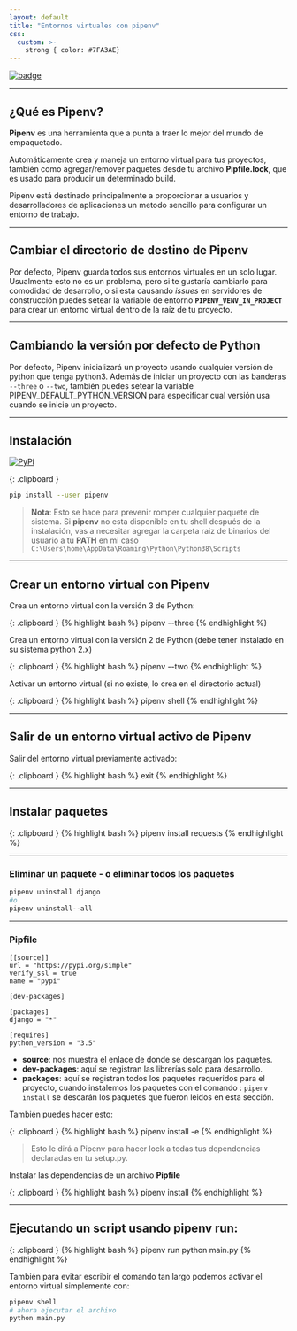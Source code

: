 ```yaml
---
layout: default
title: "Entornos virtuales con pipenv"
css:
  custom: >-
    strong { color: #7FA3AE}
---
```



[![badge](https://badges.aleen42.com/src/python.svg)](./)

---

## ¿Qué es Pipenv?
**Pipenv** es una herramienta que a punta a traer lo mejor del mundo de empaquetado.

Automáticamente crea y maneja un entorno virtual para tus proyectos, también como agregar/remover paquetes desde tu archivo **Pipfile.lock**, que es usado para producir un determinado build.

Pipenv está destinado principalmente a proporcionar a usuarios y desarrolladores de aplicaciones un metodo sencillo para configurar un entorno de trabajo.

---

<a name="cambiar-destino-pipenv"></a>
## Cambiar el directorio de destino de Pipenv

Por defecto, Pipenv guarda todos sus entornos virtuales en un solo lugar. Usualmente esto no es un problema, pero si te gustaría cambiarlo para comodidad de desarrollo, o si esta causando *issues* en servidores de construcción puedes setear la variable de entorno **`PIPENV_VENV_IN_PROJECT`** para crear un entorno virtual dentro de la raíz de tu proyecto.

---

## Cambiando la versión por defecto de Python
 
Por defecto, Pipenv inicializará un proyecto usando cualquier versión de python que tenga python3. Además de iniciar un proyecto con las banderas ``--three`` o ``--two``, también puedes setear la variable PIPENV_DEFAULT_PYTHON_VERSION para especificar cual versión usa cuando se inicie un proyecto.

--- 

## Instalación

[![PyPi](https://badgen.net/badge/icon/pypi?icon=pypi&label)](https://pypi.org/project/pipenv/)

{: .clipboard }
```bash
pip install --user pipenv
```

>**Nota**: Esto se hace para prevenir romper cualquier paquete de sistema. Si **pipenv** no esta disponible en tu shell después de la instalación, vas a necesitar agregar la carpeta raiz de binarios del usuario a tu **PATH** en mi caso `C:\Users\home\AppData\Roaming\Python\Python38\Scripts`

---

## Crear un entorno virtual con Pipenv

Crea un entorno virtual con la versión 3 de Python:

{: .clipboard }
{% highlight bash %}
pipenv --three
{% endhighlight %}

Crea un entorno virtual con la versión 2 de Python (debe tener instalado en su sistema python 2.x)

{: .clipboard }
{% highlight bash %}
pipenv --two
{% endhighlight %}


Activar un entorno virtual (si no existe, lo crea en el directorio actual) 

{: .clipboard }
{% highlight bash %}
pipenv shell
{% endhighlight %}

---

<a name="exit"></a>
## Salir de un entorno virtual activo de Pipenv

Salir del entorno virtual previamente activado:

{: .clipboard }
{% highlight bash %}
exit
{% endhighlight %}

---

<a name="install_package"></a>
## Instalar paquetes

{: .clipboard }
{% highlight bash %}
pipenv install requests
{% endhighlight %}


---

### <a name="uninstall_package"></a>Eliminar un paquete - o eliminar todos los paquetes


```bash
pipenv uninstall django
#o 
pipenv uninstall--all
```

---

### <a name="pipfile"></a>Pipfile

```
[[source]]
url = "https://pypi.org/simple"
verify_ssl = true
name = "pypi"

[dev-packages]

[packages]
django = "*"

[requires]
python_version = "3.5"
```

- **source**:  nos muestra el enlace de donde se descargan los paquetes.
- **dev-packages**: aquí se registran las librerías solo para desarrollo.
- **packages**: aquí se registran todos los paquetes requeridos para el proyecto, cuando instalemos los paquetes con el comando : `pipenv install` se descarán los paquetes que fueron leidos en esta sección.

También puedes hacer esto:

{: .clipboard }
{% highlight bash %}
pipenv install -e
{% endhighlight %}

>Esto le dirá a Pipenv para hacer lock a todas tus dependencias declaradas en tu setup.py.

Instalar las dependencias de un archivo **Pipfile**

{: .clipboard }
{% highlight bash %}
pipenv install
{% endhighlight %}

---

<a name="run_script"></a>
## Ejecutando un script usando pipenv run:


{: .clipboard }
{% highlight bash %}
pipenv run python main.py
{% endhighlight %}

También para evitar escribir el comando tan largo podemos activar el entorno virtual simplemente con: 

```bash
pipenv shell
# ahora ejecutar el archivo
python main.py
```

